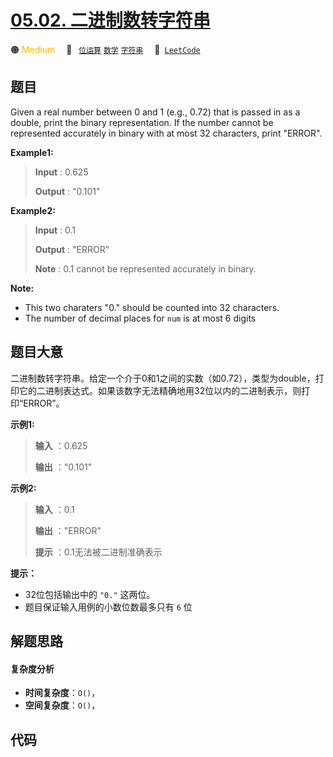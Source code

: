 # [05.02. 二进制数转字符串](https://leetcode.cn/problems/binary-number-to-string-lcci)

🟠 <font color=#ffb800>Medium</font>&emsp; 🔖&ensp; [`位运算`](/tag/bit-manipulation.md) [`数学`](/tag/math.md) [`字符串`](/tag/string.md)&emsp; 🔗&ensp;[`LeetCode`](https://leetcode.cn/problems/binary-number-to-string-lcci)

## 题目

Given a real number between 0 and 1 (e.g., 0.72) that is passed in as a
double, print the binary representation. If the number cannot be represented
accurately in binary with at most 32 characters, print "ERROR".

**Example1:**

> 
> 
> 
> 
> 
> **Input** : 0.625
> 
> **Output** : "0.101"

**Example2:**

> 
> 
> 
> 
> 
> **Input** : 0.1
> 
> **Output** : "ERROR"
> 
> **Note** : 0.1 cannot be represented accurately in binary.
> 
> 

**Note:**

  * This two charaters "0." should be counted into 32 characters.
  * The number of decimal places for `num` is at most 6 digits


## 题目大意

二进制数转字符串。给定一个介于0和1之间的实数（如0.72），类型为double，打印它的二进制表达式。如果该数字无法精确地用32位以内的二进制表示，则打印“ERROR”。

**示例1:**

> 
> 
> 
> 
> 
> **输入** ：0.625
> 
> **输出** ："0.101"
> 
> 

**示例2:**

> 
> 
> 
> 
> 
> **输入** ：0.1
> 
> **输出** ："ERROR"
> 
> **提示** ：0.1无法被二进制准确表示
> 
> 



**提示：**

  * 32位包括输出中的 `"0."` 这两位。
  * 题目保证输入用例的小数位数最多只有 `6` 位


## 解题思路

#### 复杂度分析

- **时间复杂度**：`O()`，
- **空间复杂度**：`O()`，

## 代码

```javascript

```